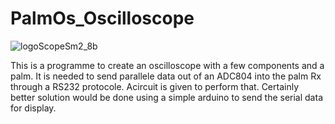 # PalmOs_Oscilloscope
![logoScopeSm2_8b](https://user-images.githubusercontent.com/42121106/91620104-48407380-e98f-11ea-80fc-fcfcbf9374b4.gif)

This is a programme to create an oscilloscope with a few components and a palm.
It is needed to send parallele data out of an ADC804 into the palm Rx through a RS232 protocole. Acircuit is given to perform that. Certainly better solution would be done using a simple arduino to send the serial data for display.
